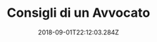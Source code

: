 ---
title: Consigli di un Avvocato
date: "2018-09-01T22:12:03.284Z"
excerpt: "Wordpress development for a blog and lawyer tools website"

description: "<p>Even before finishing my internship I landed a job at a local crypto exchange. They had a very simple system made on plain PHP where clients added orders and their employees processed the order. This was burdensome because they were limited by their number of employees and the own system was very basic in their functionalities.</p><p>We assembled a team made up of the in house designer, a contractor back end developer, and me, the front end developer.  We planned all the modules and devised along with the founders a crypto exchange like Localbitcoins and Airtm, that would solve both of their problems decentralizing the platform with a more modern technology and user experience. We chose to develop the system with Vue and vuetify as the front end, and express with a mongo database using graphql to tie everything together, we spent around 5 months developing the app.</p><p>It was a success and it is used by more than 4000 users (twice than when we started) and since then has made more than 75000 transactions, and the company has grown twice the size and diversified their services to become a full fintech locally</p>"
posttype: "portfolio"
thumbnail: Consiglidiunavvocato.png

role: "Wordpress Web developer"
client: "Consigli di un Avvocato"
dateProject: "Jan 2020 – October 2021"
location: "Italy (remote)"

website: "https://www.consiglidiunavvocato.it/"
repository: ""

testimonial: ""
testimonialAuthor: ""
testimonialRole: ""
---